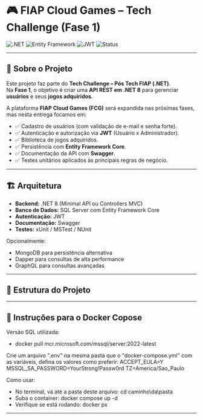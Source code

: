 # 🎮 FIAP Cloud Games – Tech Challenge (Fase 1)

![.NET](https://img.shields.io/badge/.NET-8.0-blueviolet)
![Entity Framework](https://img.shields.io/badge/Entity%20Framework-Core-green)
![JWT](https://img.shields.io/badge/Auth-JWT-orange)
![Status](https://img.shields.io/badge/Status-Em%20Desenvolvimento-yellow)

---

## 📌 Sobre o Projeto
Este projeto faz parte do **Tech Challenge – Pós Tech FIAP (.NET)**.  
Na **Fase 1**, o objetivo é criar uma **API REST em .NET 8** para gerenciar **usuários** e seus **jogos adquiridos**.  

A plataforma **FIAP Cloud Games (FCG)** será expandida nas próximas fases, mas nesta entrega focamos em:
- ✅ Cadastro de usuários (com validação de e-mail e senha forte).  
- ✅ Autenticação e autorização via **JWT** (Usuário x Administrador).  
- ✅ Biblioteca de jogos adquiridos.  
- ✅ Persistência com **Entity Framework Core**.  
- ✅ Documentação da API com **Swagger**.  
- ✅ Testes unitários aplicados às principais regras de negócio.  

---

## 🏗️ Arquitetura
- **Backend:** .NET 8 (Minimal API ou Controllers MVC)  
- **Banco de Dados:** SQL Server com Entity Framework Core  
- **Autenticação:** JWT  
- **Documentação:** Swagger  
- **Testes:** xUnit / MSTest / NUnit  

Opcionalmente:  
- MongoDB para persistência alternativa  
- Dapper para consultas de alta performance  
- GraphQL para consultas avançadas  

---

## 📂 Estrutura do Projeto

---

## 🐳 Instruções para o Docker Copose
Versão SQL utilizada:
- docker pull mcr.microsoft.com/mssql/server:2022-latest

Crie um arquivo ".env" na mesma pasta que o "docker-compose.yml" com as variáveis, defina os valores como preferir:
     ACCEPT_EULA=Y
     MSSQL_SA_PASSWORD=YourStrong!Passw0rd
     TZ=America/Sao_Paulo
     
Como usar:
- No terminal, vá até a pasta deste arquivo: cd caminho\da\pasta
- Suba o container: docker compose up -d
- Verifique se está rodando: docker ps

---
